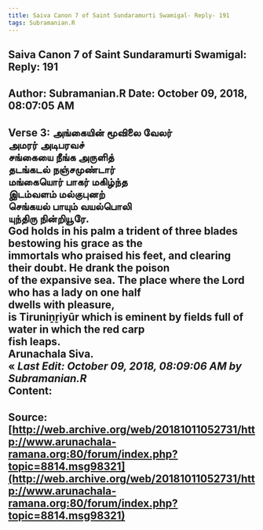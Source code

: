 ```yaml
--- 
title: Saiva Canon 7 of Saint Sundaramurti Swamigal- Reply- 191   
tags: Subramanian.R  
---  
```

##  Saiva Canon 7 of Saint Sundaramurti Swamigal: Reply: 191  
Author: Subramanian.R       Date: October 09, 2018, 08:07:05 AM  
---  
Verse 3: அங்கையின் மூவிலை வேலர்   
 அமரர் அடிபரவச்   
சங்கையை நீங்க அருளித்   
 தடங்கடல் நஞ்சமுண்டார்   
மங்கையொர் பாகர் மகிழ்ந்த   
 இடம்வளம் மல்குபுனற்   
செங்கயல் பாயும் வயல்பொலி   
 யுந்திரு நின்றியூரே.   
God holds in his palm a trident of three blades bestowing his grace as the  
immortals who praised his feet, and clearing their doubt. He drank the poison  
of the expansive sea. The place where the Lord who has a lady on one half  
dwells with pleasure,   
is Tiruniṉṟiyūr which is eminent by fields full of water in which the red carp  
fish leaps.   
Arunachala Siva.   
« _Last Edit: October 09, 2018, 08:09:06 AM by Subramanian.R_  
Content:
 ---  
Source:[http://web.archive.org/web/20181011052731/http://www.arunachala-ramana.org:80/forum/index.php?topic=8814.msg98321](http://web.archive.org/web/20181011052731/http://www.arunachala-ramana.org:80/forum/index.php?topic=8814.msg98321)   
---  

